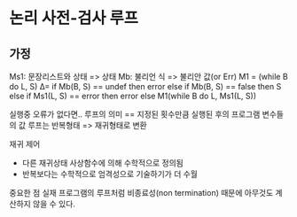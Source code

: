 # 논리 사전-검사 루프

## 가정
Ms1: 문장리스트와 상태 => 상태
Mb:  불리언 식 => 불리안 값(or Err)
M1 = (while B do L, S) Δ= 
  if Mb(B, S) == undef then error
  else if Mb(B, S) == false then S
  else if Ms1(L, S) == error then error
  else M1(while B do L, Ms1(L, S))
  
실행중 오류가 없다면..
루프의 의미 == 지정된 횟수만큼 실행된 후의 프로그램 변수들의 값
루프는 반복형태 => 재귀형태로 변환

재귀 제어
- 다른 재귀상태 사상함수에 의해 수학적으로 정의됨
- 반복보다는 수학적으로 엄격성으로 기술하기가 더 수월

중요한 점
실재 프로그램의 루프처럼 비종료성(non termination) 때문에 아무것도 계산하지 않을 수 있다.
